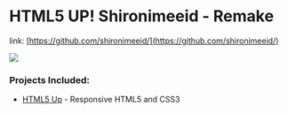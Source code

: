 # HTML5 UP! Shironimeeid - Remake

link: [https://github.com/shironimeeid/](https://github.com/shironimeeid/)

<img src="/images/yumemiru.png">

### Projects Included:
- [HTML5 Up](https://html5up.net/) - Responsive HTML5 and CSS3
